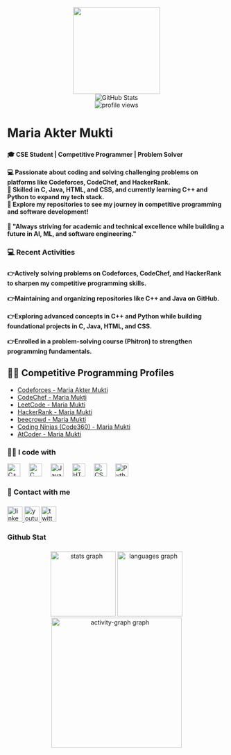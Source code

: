 <div align="center">
  <img height="200" src="https://i.ibb.co.com/khFmxDx/Purple-and-Yellow-Elegant-Personal-Profile-with-Photo-Profile-Linkedin-Background-Photo-2.png"  />
</div>

<div align="center">
  <img src="https://github-readme-stats.vercel.app/api?username=mariaaktermukti&show_icons=true&count_private=true&include_all_commits=true&theme=dracula&hide_border=false&title_color=ffffff&icon_color=ff79c6&text_color=ffffff" alt="GitHub Stats" />
  <br>
  <img src="https://komarev.com/ghpvc/?username=mariaaktermukti&style=flat-square&color=blue" alt="profile views"/>
</div>

###

<h1 align="left">Maria Akter Mukti</h1>

###

<h4 align="left">🎓 CSE Student | Competitive Programmer | Problem Solver<br><br>💻 Passionate about coding and solving challenging problems on platforms like Codeforces, CodeChef, and HackerRank.<br>🚀 Skilled in C, Java, HTML, and CSS, and currently learning C++ and Python to expand my tech stack.<br>🔗 Explore my repositories to see my journey in competitive programming and software development!<br><br>🌱 "Always striving for academic and technical excellence while building a future in AI, ML, and software engineering."</h4>

###

<h3 align="left">💻 Recent Activities</h3>

###

<h4 align="left">👉Actively solving problems on Codeforces, CodeChef, and HackerRank to sharpen my competitive programming skills.<br><br>👉Maintaining and organizing repositories like C++ and Java on GitHub.<br><br>👉Exploring advanced concepts in C++ and Python while building foundational projects in C, Java, HTML, and CSS.<br><br>👉Enrolled in a problem-solving course (Phitron) to strengthen programming fundamentals.</h4>

###

<h2>👨‍💻 Competitive Programming Profiles</h2>
<ul>
  <li><a href="https://codeforces.com/profile/maria_akter_mukti" target="_blank">Codeforces - Maria Akter Mukti</a></li>
  <li><a href="https://www.codechef.com/users/mukti_13" target="_blank">CodeChef - Maria Mukti</a></li>
  <li><a href="https://leetcode.com/u/mariamukti051/" target="_blank">LeetCode - Maria Mukti</a></li>
  <li><a href="https://www.hackerrank.com/profile/mariamukti051" target="_blank">HackerRank - Maria Mukti</a></li>
  <li><a href="https://judge.beecrowd.com/en/profile/1101330" target="_blank">beecrowd - Maria Mukti</a></li>
  <li><a href="https://www.naukri.com/code360/profile/f5cd9138-a473-4602-b6cb-4911bea799fb" target="_blank">Coding Ninjas (Code360) - Maria Mukti</a></li>
  <li><a href="https://atcoder.jp/users/Maria_Mukti" target="_blank">AtCoder - Maria Mukti</a></li>
</ul>

### 
<h3 align="left">👩‍💻 I code with</h3>
<div align="left">
  <img
    src="https://cdn.jsdelivr.net/gh/devicons/devicon/icons/cplusplus/cplusplus-original.svg"
    alt="C++"
    width="30"
    height="30"
    style="object-fit: contain;"
  />
  <img width="12" />
  <img
    src="https://cdn.jsdelivr.net/gh/devicons/devicon/icons/c/c-original.svg"
    alt="C"
    width="30"
    height="30"
    style="object-fit: contain;"
  />
  <img width="12" />
  <img
    src="https://cdn.jsdelivr.net/gh/devicons/devicon/icons/java/java-original.svg"
    alt="Java"
    width="30"
    height="30"
    style="object-fit: contain;"
  />
  <img width="12" />
  <img
    src="https://cdn.jsdelivr.net/gh/devicons/devicon/icons/html5/html5-original.svg"
    alt="HTML5"
    width="30"
    height="30"
    style="object-fit: contain;"
  />
  <img width="12" />
  <img
    src="https://cdn.jsdelivr.net/gh/devicons/devicon/icons/css3/css3-original.svg"
    alt="CSS3"
    width="30"
    height="30"
    style="object-fit: contain;"
  />
  <img width="12" />
  <img
    src="https://cdn.jsdelivr.net/gh/devicons/devicon/icons/python/python-original.svg"
    alt="Python"
    width="30"
    height="30"
    style="object-fit: contain;"
  />
</div>


###

<div align="center">
</div>

###

<h3 align="left">📲 Contact with me</h3>

###

<div align="left">
  <a href="https://www.linkedin.com/in/maria-mukti-1a6840337">
    <img src="https://img.shields.io/static/v1?message=LinkedIn&logo=linkedin&label=&color=0077B5&logoColor=white&labelColor=&style=for-the-badge" height="35" alt="linkedin logo" />
  </a>
  <a href="https://www.youtube.com/channel/UCldy_h35SGUc02VjeI644Ig">
    <img src="https://img.shields.io/static/v1?message=YouTube&logo=youtube&label=&color=FF0000&logoColor=white&labelColor=&style=for-the-badge" height="35" alt="youtube logo" />
  </a>
  <a href="https://twitter.com/MariaMukti30920">
    <img src="https://img.shields.io/static/v1?message=Twitter&logo=twitter&label=&color=1DA1F2&logoColor=white&labelColor=&style=for-the-badge" height="35" alt="twitter logo" />
  </a>
</div>

###

<h3 align="left">Github Stat</h3>

###

<div align="center">
  <img src="https://github-readme-stats.vercel.app/api?username=mariaaktermukti&hide_title=false&hide_rank=false&show_icons=true&include_all_commits=true&count_private=true&disable_animations=false&theme=dracula&locale=en&hide_border=false&order=1" height="150" alt="stats graph"  />
  <img src="https://github-readme-stats.vercel.app/api/top-langs?username=mariaaktermukti&locale=en&hide_title=false&layout=compact&card_width=320&langs_count=5&theme=dracula&hide_border=false&order=2" height="150" alt="languages graph"  />
  <img src="https://github-readme-activity-graph.vercel.app/graph?username=mariaaktermukti&radius=16&theme=react&area=true&order=5" height="300" alt="activity-graph graph"  />
</div>

###
